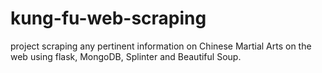 # kung-fu-web-scraping
project scraping any pertinent information on Chinese Martial Arts on the web using flask, MongoDB, Splinter and Beautiful Soup.
